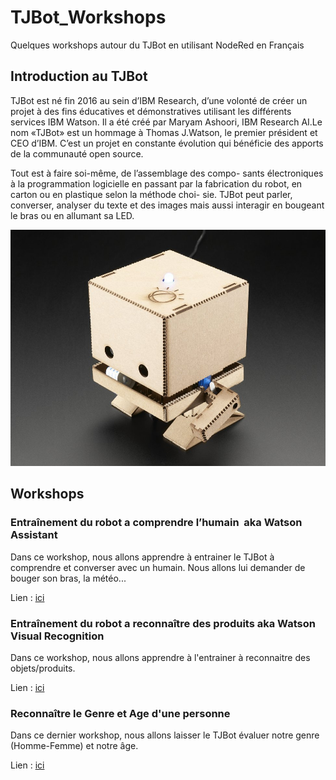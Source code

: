 # TJBot_Workshops

Quelques workshops autour du TJBot en utilisant NodeRed en Français

## Introduction au TJBot

TJBot est né fin 2016 au sein d’IBM Research, d’une volonté de créer un projet à des fins éducatives et démonstratives utilisant les différents services IBM Watson. Il a été créé par Maryam Ashoori, IBM Research AI.Le nom «TJBot» est un hommage à Thomas J.Watson, le premier président et CEO d’IBM. C’est un projet en constante évolution qui bénéficie des apports de la communauté open source.

Tout est à faire soi-même, de l’assemblage des compo- sants électroniques à la programmation logicielle en passant par la fabrication du robot, en carton ou en plastique selon la méthode choi- sie. TJBot peut parler, converser, analyser du texte et des images mais aussi interagir en bougeant le bras ou en allumant sa LED.

![TJBot](images/TJBot.jpg)

## Workshops 

### Entraînement du robot a comprendre l’humain  aka Watson Assistant

Dans ce workshop, nous allons apprendre à entrainer le TJBot à comprendre et converser avec un humain. Nous allons lui demander de bouger son bras, la météo...

Lien : [ici](Workshop_1.md)

###  Entraînement du robot a reconnaître des produits aka Watson Visual Recognition

Dans ce workshop, nous allons apprendre à l'entrainer à reconnaitre des objets/produits.

Lien : [ici](Workshop_2.md)

### Reconnaître le Genre et Age d'une personne

Dans ce dernier workshop, nous allons laisser le TJBot évaluer notre genre (Homme-Femme) et notre âge.

Lien : [ici](Workshop_3.md)




